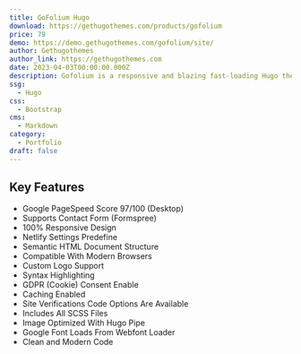 ```yaml
---
title: GoFolium Hugo
download: https://gethugothemes.com/products/gofolium
price: 79
demo: https://demo.gethugothemes.com/gofolium/site/
author: Gethugothemes
author_link: https://gethugothemes.com
date: 2023-04-03T00:00:00.000Z
description: Gofolium is a responsive and blazing fast-loading Hugo theme optimized to provide a portfolio site for scientists and researchers.
ssg:
  - Hugo
css:
  - Bootstrap
cms:
  - Markdown
category:
  - Portfolio
draft: false
---
```


## Key Features

- Google PageSpeed Score 97/100 (Desktop)
- Supports Contact Form (Formspree)
- 100% Responsive Design
- Netlify Settings Predefine
- Semantic HTML Document Structure
- Compatible With Modern Browsers
- Custom Logo Support
- Syntax Highlighting
- GDPR (Cookie) Consent Enable
- Caching Enabled
- Site Verifications Code Options Are Available
- Includes All SCSS Files
- Image Optimized With Hugo Pipe
- Google Font Loads From Webfont Loader
- Clean and Modern Code
